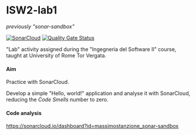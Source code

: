 # ISW2-lab1
*previously "sonar-sandbox"*

[![SonarCloud](https://sonarcloud.io/images/project_badges/sonarcloud-white.svg)](https://sonarcloud.io/dashboard?id=massimostanzione_sonar-sandbox)
[![Quality Gate Status](https://sonarcloud.io/api/project_badges/measure?project=massimostanzione_sonar-sandbox&metric=alert_status)](https://sonarcloud.io/dashboard?id=massimostanzione_sonar-sandbox)

"Lab" activity assigned during the "Ingegneria del Software II" course, taught at University of Rome Tor Vergata.

#### Aim
Practice with SonarCloud.

Develop a simple "Hello, world!" application and analyse it with SonarCloud, reducing the *Code Smells* number to zero.

#### Code analysis
https://sonarcloud.io/dashboard?id=massimostanzione_sonar-sandbox
